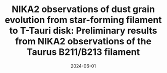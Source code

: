 ---
title: "NIKA2 observations of dust grain evolution from star-forming filament to T-Tauri disk: Preliminary results from NIKA2 observations of the Taurus B211/B213 filament"
collection: "publications"
category: "co_procs"
permalink: /publications/2024EPJWC29300035N
link: https://ui.adsabs.harvard.edu/abs/2024EPJWC.29300035N/abstract
date: 2024-06-01
venue: "mm Universe 2023 - Observing the Universe at mm Wavelengths"
citation: "Moyer-Anin, A., Adam, R., Ade, P., et al. (2024), mm Universe 2023 - Observing the Universe at mm Wavelengths, 293, 00032."
---